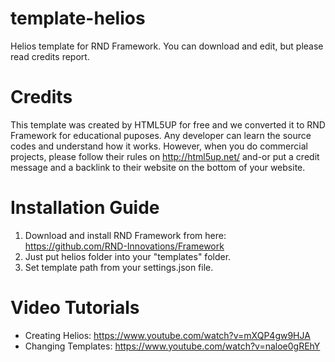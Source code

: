 # template-helios
Helios template for RND Framework. You can download and edit, but please read credits report.

# Credits

This template was created by HTML5UP for free and we converted it to RND Framework for educational puposes. Any developer can learn the source codes and understand how it works. However, when you do commercial projects, please follow their rules on http://html5up.net/ and-or put a credit message and a backlink to their website on the bottom of your website.

# Installation Guide

1. Download and install RND Framework from here: https://github.com/RND-Innovations/Framework
2. Just put helios folder into your "templates" folder.
3. Set template path from your settings.json file.

# Video Tutorials

- Creating Helios: https://www.youtube.com/watch?v=mXQP4gw9HJA
- Changing Templates: https://www.youtube.com/watch?v=naloe0gREhY
